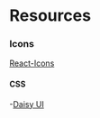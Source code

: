 # Resources



 ### Icons
[React-Icons](https://react-icons.github.io/react-icons/)

#### CSS 
-[Daisy UI](https://daisyui.com/)